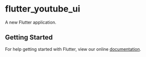 # flutter_youtube_ui

A new Flutter application.

## Getting Started

For help getting started with Flutter, view our online
[documentation](https://flutter.io/).
